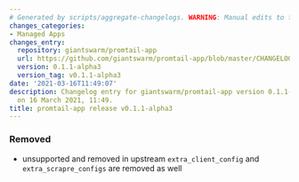 ```yaml
---
# Generated by scripts/aggregate-changelogs. WARNING: Manual edits to this files will be overwritten.
changes_categories:
- Managed Apps
changes_entry:
  repository: giantswarm/promtail-app
  url: https://github.com/giantswarm/promtail-app/blob/master/CHANGELOG.md#011-alpha3---2021-03-16
  version: 0.1.1-alpha3
  version_tag: v0.1.1-alpha3
date: '2021-03-16T11:49:07'
description: Changelog entry for giantswarm/promtail-app version 0.1.1-alpha3, published
  on 16 March 2021, 11:49.
title: promtail-app release v0.1.1-alpha3
---
```


### Removed
- unsupported and removed in upstream `extra_client_config` and `extra_scrapre_configs` are removed as well
